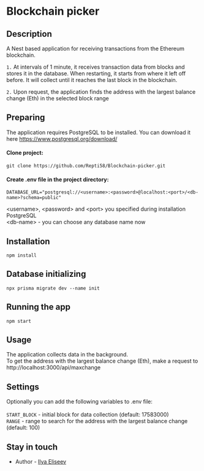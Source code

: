 # Blockchain picker

## Description

A Nest based application for receiving transactions from the Ethereum blockchain.

```1.``` At intervals of 1 minute, it receives transaction data from blocks and stores it in the database.
When restarting, it starts from where it left off before. It will collect until it reaches the last block in the blockchain.

```2.``` Upon request, the application finds the address with the largest balance change (Eth) in the selected block range


## Preparing
The application requires PostgreSQL to be installed.
You can download it here
https://www.postgresql.org/download/

#### Clone project:

```
git clone https://github.com/Repti58/Blockchain-picker.git
```

#### Create .env file in the project directory: <br>
```
DATABASE_URL="postgresql://<username>:<password>@localhost:<port>/<db-name>?schema=public"
```
\<username>, \<password> and \<port> you specified during installation PostgreSQL<br>
\<db-name> - you can choose any database name now

## Installation

```
npm install
```
## Database initializing

```
npx prisma migrate dev --name init
```

## Running the app

```
npm start
```

## Usage
The application collects data in the background.<br>
To get the address with the largest balance change (Eth), make a request to http://localhost:3000/api/maxchange

## Settings
Optionally you can add the following variables to .env file: <br><br>
```START_BLOCK``` - initial block for data collection (default: 17583000)<br>
```RANGE``` - range to search for the address with the largest balance change (default: 100)

## Stay in touch

- Author - [Ilya Eliseev](https://repti58.github.io/Portfolio)

